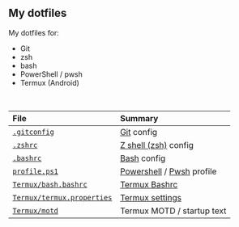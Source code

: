 ## My dotfiles
My dotfiles for:
- Git
- zsh
- bash
- PowerShell / pwsh
- Termux (Android)

<br>

| File | Summary |
| :-- | :-- |
| [`.gitconfig`](./.gitconfig) | [Git](https://git-scm.com/) config |
| [`.zshrc`](./.zshrc) | [Z shell (zsh)](https://zsh.sourceforge.io/) config |
| [`.bashrc`](./.bashrc) | [Bash](https://www.gnu.org/software/bash/) config |
| [`profile.ps1`](./profile.ps1) | [Powershell](https://docs.microsoft.com/en-us/powershell/) / [Pwsh](https://docs.microsoft.com/en-us/powershell/module/microsoft.powershell.core/about/about_pwsh?view=powershell-7.1) profile |
| [`Termux/bash.bashrc`](./Termux/bash.bashrc) | [Termux Bashrc](https://wiki.termux.com/wiki/Shells) |
| [`Termux/termux.properties`](./Termux/termux.properties) | [Termux settings](https://wiki.termux.com/wiki/Terminal_Settings) |
| [`Termux/motd`](./Termux/motd) | Termux MOTD / startup text |
